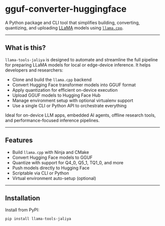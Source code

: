 # gguf-converter-huggingface

A Python package and CLI tool that simplifies building, converting, quantizing, and uploading [LLaMA](https://ai.meta.com/llama/) models using [`llama.cpp`](https://github.com/ggerganov/llama.cpp).

---

## What is this?

`llama-tools-jaliya` is designed to automate and streamline the full pipeline for preparing LLaMA models for local or edge-device inference. It helps developers and researchers:

- Clone and build the `llama.cpp` backend
- Convert Hugging Face transformer models into GGUF format
- Apply quantization for efficient on-device execution
- Upload GGUF models to Hugging Face Hub
- Manage environment setup with optional virtualenv support
- Use a single CLI or Python API to orchestrate everything

Ideal for on-device LLM apps, embedded AI agents, offline research tools, and performance-focused inference pipelines.

---

## Features

- Build `llama.cpp` with Ninja and CMake
- Convert Hugging Face models to GGUF
- Quantize with support for Q4_0, Q5_1, TQ1_0, and more
- Push models directly to Hugging Face
- Scriptable via CLI or Python
- Virtual environment auto-setup (optional)

---

## Installation

Install from PyPI:

```bash
pip install llama-tools-jaliya
